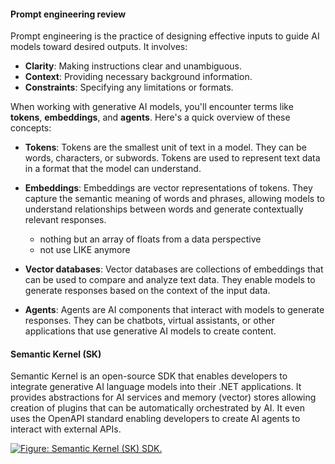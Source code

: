 #### Prompt engineering review

Prompt engineering is the practice of designing effective inputs to guide AI models toward desired outputs. It involves:

- **Clarity**: Making instructions clear and unambiguous.
- **Context**: Providing necessary background information.
- **Constraints**: Specifying any limitations or formats.

When working with generative AI models, you'll encounter terms like **tokens**, **embeddings**, and **agents**. Here's a quick overview of these concepts:

- **Tokens**: Tokens are the smallest unit of text in a model. They can be words, characters, or subwords. Tokens are used to represent text data in a format that the model can understand.

- **Embeddings**: Embeddings are vector representations of tokens. They capture the semantic meaning of words and phrases, allowing models to understand relationships between words and generate contextually relevant responses.
	- nothing but an array of floats from a data perspective
	- not use LIKE anymore
	
- **Vector databases**: Vector databases are collections of embeddings that can be used to compare and analyze text data. They enable models to generate responses based on the context of the input data.

- **Agents**: Agents are AI components that interact with models to generate responses. They can be chatbots, virtual assistants, or other applications that use generative AI models to create content.

#### Semantic Kernel (SK)

Semantic Kernel is an open-source SDK that enables developers to integrate generative AI language models into their .NET applications. It provides abstractions for AI services and memory (vector) stores allowing creation of plugins that can be automatically orchestrated by AI. It even uses the OpenAPI standard enabling developers to create AI agents to interact with external APIs.

[![Figure: Semantic Kernel (SK) SDK.](https://github.com/mssa-ccad18/Generative-AI-for-beginners-dotnet/raw/main/01-IntroToGenAI/images/semantic-kernel.png)](https://github.com/mssa-ccad18/Generative-AI-for-beginners-dotnet/blob/main/01-IntroToGenAI/images/semantic-kernel.png)